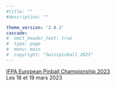 ```yaml
---
#title: ""
#description: ""

theme_version: '2.8.2'
cascade:
#  omit_header_text: true
#  type: page
#  menu: main
#  copyright: "Swisspinball 2023"
---
```

[IFPA European Pinball Championship 2023](https://www.pinballevents.de/ifpa-ch/ifpaepc/)  
Les 18 et 19 mars 2023
